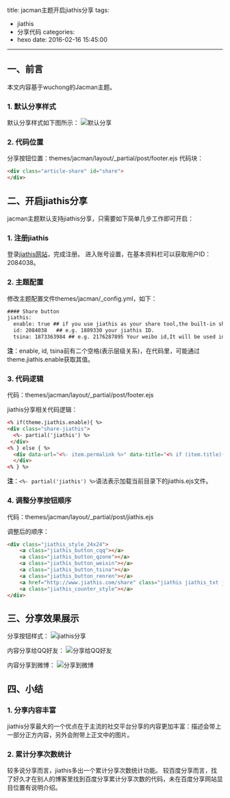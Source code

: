 title: jacman主题开启jiathis分享
tags:
  - jiathis
  - 分享代码
categories:
  - hexo
date: 2016-02-16 15:45:00
---

## 一、前言
本文内容基于wuchong的Jacman主题。

### 1. 默认分享样式
默认分享样式如下图所示：
![默认分享](http://7xkl4i.com1.z0.glb.clouddn.com/hexo-jacman-default-share.png)

### 2. 代码位置
分享按钮位置：themes/jacman/layout/_partial/post/footer.ejs
代码块：
``` html
<div class="article-share" id="share">
</div>
```


## 二、开启jiathis分享
jacman主题默认支持jiathis分享，只需要如下简单几步工作即可开启：

### 1. 注册jiathis
登录[jiathis网站](http://www.jiathis.com/)，完成注册。
进入账号设置，在基本资料栏可以获取用户ID：2084038。

### 2. 主题配置
修改主题配置文件themes/jacman/_config.yml，如下：

``` txt
#### Share button
jiathis:
  enable: true ## if you use jiathis as your share tool,the built-in share tool won't be display.
  id: 2084038   ## e.g. 1889330 your jiathis ID.
  tsina: 1873363984 ## e.g. 2176287895 Your weibo id,It will be used in share button.
```

**注**：enable, id, tsina前有二个空格(表示层级关系)，在代码里，可能通过theme.jiathis.enable获取其值。

### 3. 代码逻辑
代码：themes/jacman/layout/_partial/post/footer.ejs

jiathis分享相关代码逻辑：
``` html
<% if(theme.jiathis.enable){ %>
<div class="share-jiathis">
  <%- partial('jiathis') %>
 </div>
<% } else { %>
  <div data-url="<%- item.permalink %>" data-title="<% if (item.title){ %><%= item.title %> | <% } %><%= config.title %>" data-tsina="<%= theme.author.tsina %>" class="share clearfix">
  </div>
<% } %>
```

**注**：`<%- partial('jiathis') %>`语法表示加载当前目录下的jiathis.ejs文件。

### 4. 调整分享按钮顺序
代码：themes/jacman/layout/_partial/post/jiathis.ejs

调整后的顺序：
``` html
<div class="jiathis_style_24x24">
    <a class="jiathis_button_cqq"></a>
    <a class="jiathis_button_qzone"></a>
    <a class="jiathis_button_weixin"></a>
    <a class="jiathis_button_tsina"></a>
    <a class="jiathis_button_renren"></a>
    <a href="http://www.jiathis.com/share" class="jiathis jiathis_txt jtico jtico_jiathis" target="_blank"></a>
    <a class="jiathis_counter_style"></a>
</div>
```


## 三、分享效果展示
分享按钮样式：
![jiathis分享](http://7xkl4i.com1.z0.glb.clouddn.com/hexo-jacman-jiathis-share.png)

内容分享给QQ好友：
![分享给QQ好友](http://7xkl4i.com1.z0.glb.clouddn.com/hexo-jacman-jiathis-share-qq.png)

内容分享到微博：
![分享到微博](http://7xkl4i.com1.z0.glb.clouddn.com/hexo-jacman-jiathis-share-weibo.png)


## 四、小结

### 1. 分享内容丰富
jiathis分享最大的一个优点在于主流的社交平台分享的内容更加丰富：描述会带上一部分正方内容，另外会附带上正文中的图片。

### 2. 累计分享次数统计
较多说分享而言，jiathis多出一个累计分享次数统计功能。
较百度分享而言，找了好久才在别人的博客里找到百度分享累计分享次数的代码，未在百度分享网站显目位置有说明介绍。
